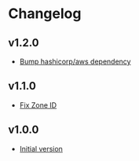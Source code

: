 # Changelog

## v1.2.0

- [Bump hashicorp/aws dependency](https://github.com/babbel/terraform-aws-ses-sending-domain/pull/4)

## v1.1.0

- [Fix Zone ID](https://github.com/babbel/terraform-aws-ses-sending-domain/pull/2)

## v1.0.0

- [Initial version](https://github.com/babbel/terraform-aws-ses-sending-domain/pull/1)
